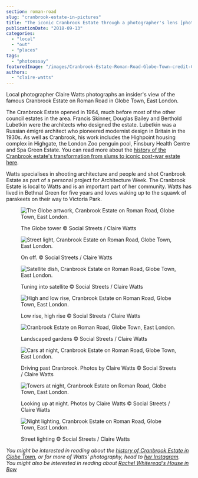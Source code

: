 ```yaml
---
section: roman-road
slug: "cranbrook-estate-in-pictures"
title: "The iconic Cranbrook Estate through a photographer's lens [photoessay]"
publicationDate: "2018-09-13"
categories: 
  - "local"
  - "out"
  - "places"
tags: 
  - "photoessay"
featuredImage: "/images/Cranbrook-Estate-Roman-Road-Globe-Town-credit-Claire-Watts-3.jpg"
authors: 
  - "claire-watts"
---
```


Local photographer Claire Watts photographs an insider's view of the famous Cranbrook Estate on Roman Road in Globe Town, East London.

The Cranbrook Estate opened in 1964, much before most of the other council estates in the area. Francis Skinner, Douglas Bailey and Berthold Lubetkin were the architects who designed the estate. Lubetkin was a Russian émigré architect who pioneered modernist design in Britain in the 1930s. As well as Cranbrook, his work includes the Highpoint housing complex in Highgate, the London Zoo penguin pool, Finsbury Health Centre and Spa Green Estate. You can read more about the [history of the Cranbrook estate's transformation from slums to iconic post-war estate here](https://romanroadlondon.com/cranbrook-estate-history/).

Watts specialises in shooting architecture and people and shot Cranbrook Estate as part of a personal project for Architecture Week. The Cranbrook Estate is local to Watts and is an important part of her community. Watts has lived in Bethnal Green for five years and loves waking up to the squawk of parakeets on their way to Victoria Park.

<figure>

![The Globe artwork, Cranbrook Estate on Roman Road, Globe Town, East London.](/images/Cranbrook-Estate-Roman-Road-Globe-Town-credit-Claire-Watts-6-1024x683.jpg)

<figcaption>

The Globe tower © Social Streets / Claire Watts

</figcaption>

</figure>

<figure>

![Street light, Cranbrook Estate on Roman Road, Globe Town, East London.](/images/Cranbrook-Estate-Roman-Road-Globe-Town-credit-Claire-Watts-5-1024x683.jpg)

<figcaption>

On off. © Social Streets / Claire Watts

</figcaption>

</figure>

<figure>

![Satellite dish, Cranbrook Estate on Roman Road, Globe Town, East London.](/images/Cranbrook-Estate-Roman-Road-Globe-Town-credit-Claire-Watts-4-1024x683.jpg)

<figcaption>

Tuning into satellite © Social Streets / Claire Watts

</figcaption>

</figure>

<figure>

![High and low rise, Cranbrook Estate on Roman Road, Globe Town, East London.](/images/Cranbrook-Estate-Roman-Road-Globe-Town-credit-Claire-Watts-2-1024x683.jpg)

<figcaption>

Low rise, high rise © Social Streets / Claire Watts

</figcaption>

</figure>

<figure>

![Cranbrook Estate on Roman Road, Globe Town, East London.](/images/Cranbrook-Estate-Roman-Road-Globe-Town-credit-Claire-Watts-1-1024x683.jpg)

<figcaption>

Landscaped gardens © Social Streets / Claire Watts

</figcaption>

</figure>

<figure>

![Cars at night, Cranbrook Estate on Roman Road, Globe Town, East London.](/images/Cranbrook-Estate-Roman-Road-Globe-Town-credit-Claire-Watts-9-1024x683.jpg)

<figcaption>

Driving past Cranbrook. Photos by Claire Watts © Social Streets / Claire Watts

</figcaption>

</figure>

<figure>

![Towers at night, Cranbrook Estate on Roman Road, Globe Town, East London.](/images/Cranbrook-Estate-Roman-Road-Globe-Town-credit-Claire-Watts-8-1024x683.jpg)

<figcaption>

Looking up at night. Photos by Claire Watts © Social Streets / Claire Watts

</figcaption>

</figure>

<figure>

![Night lighting, Cranbrook Estate on Roman Road, Globe Town, East London.](/images/Cranbrook-Estate-Roman-Road-Globe-Town-credit-Claire-Watts-7-1024x683.jpg)

<figcaption>

Street lighting © Social Streets / Claire Watts

</figcaption>

</figure>

_You might be interested in reading about the [history of Cranbrook Estate in Globe Town](https://romanroadlondon.com/cranbrook-estate-history), or for more of Watts' photography, head to [her Instagram](https://www.instagram.com/wattsylondon/). You might also be interested in reading about [Rachel Whiteread's House in Bow](https://romanroadlondon.com/rachel-whitereads-house-bows-legacy/)_
